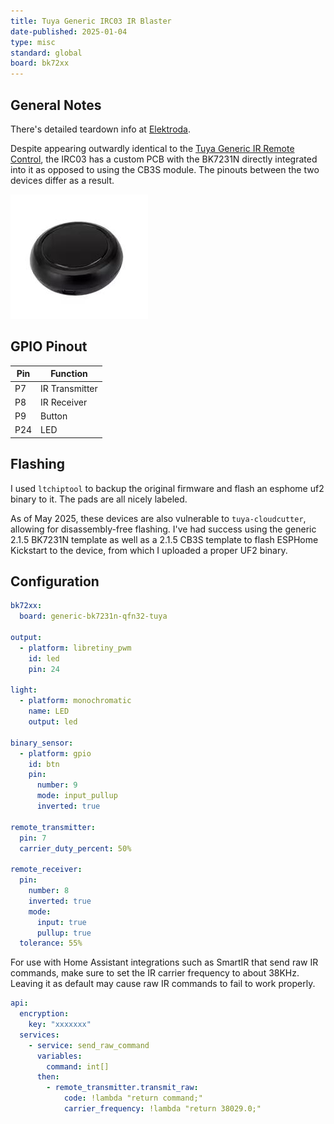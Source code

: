 ```yaml
---
title: Tuya Generic IRC03 IR Blaster
date-published: 2025-01-04
type: misc
standard: global
board: bk72xx
---
```


## General Notes

There's detailed teardown info at [Elektroda](https://www.elektroda.com/rtvforum/topic4012905.html).

Despite appearing outwardly identical to the [Tuya Generic IR Remote Control](/devices/Tuya-Generic-WiFi-IR-Remote-Control), the IRC03 has a custom PCB with the BK7231N directly integrated into it as opposed to using the CB3S module. The pinouts between the two devices differ as a result.

![IRC03](IRC03.jpg)

## GPIO Pinout

| Pin | Function      |
| --- | ------------- |
| P7  | IR Transmitter|
| P8  | IR Receiver   |
| P9  | Button        |
| P24 | LED           |

## Flashing

I used ``ltchiptool`` to backup the original firmware and flash an esphome uf2 binary to it.
The pads are all nicely labeled.

As of May 2025, these devices are also vulnerable to ``tuya-cloudcutter``, allowing for disassembly-free flashing. I've had success using the generic 2.1.5 BK7231N template as well as a 2.1.5 CB3S template to flash ESPHome Kickstart to the device, from which I uploaded a proper UF2 binary. 

## Configuration

```yaml
bk72xx:
  board: generic-bk7231n-qfn32-tuya

output:
  - platform: libretiny_pwm
    id: led
    pin: 24

light:
  - platform: monochromatic
    name: LED
    output: led

binary_sensor:
  - platform: gpio
    id: btn
    pin:
      number: 9
      mode: input_pullup
      inverted: true

remote_transmitter:
  pin: 7
  carrier_duty_percent: 50%

remote_receiver:
  pin:
    number: 8
    inverted: true
    mode:
      input: true
      pullup: true
  tolerance: 55%
```

For use with Home Assistant integrations such as SmartIR that send raw IR commands, make sure to set the IR carrier frequency to about 38KHz. Leaving it as default may cause raw IR commands to fail to work properly.

```yaml
api:
  encryption:
    key: "xxxxxxx"
  services:
    - service: send_raw_command
      variables:
        command: int[]
      then:
        - remote_transmitter.transmit_raw:
            code: !lambda "return command;"
            carrier_frequency: !lambda "return 38029.0;"
```

